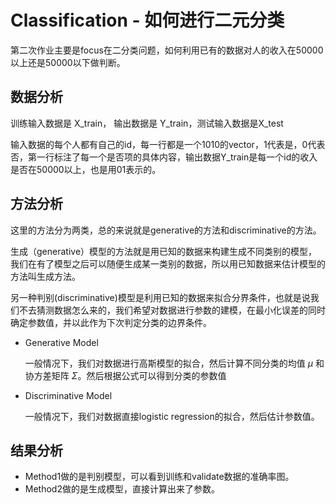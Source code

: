 # Classification - 如何进行二元分类

第二次作业主要是focus在二分类问题，如何利用已有的数据对人的收入在50000以上还是50000以下做判断。

## 数据分析

训练输入数据是 X_train， 输出数据是 Y_train，测试输入数据是X_test

输入数据的每个人都有自己的id，每一行都是一个1010的vector，1代表是，0代表否，第一行标注了每一个是否项的具体内容，输出数据Y_train是每一个id的收入是否在50000以上，也是用01表示的。

## 方法分析

这里的方法分为两类，总的来说就是generative的方法和discriminative的方法。

生成（generative）模型的方法就是用已知的数据来构建生成不同类别的模型，我们在有了模型之后可以随便生成某一类别的数据，所以用已知数据来估计模型的方法叫生成方法。

另一种判别(discriminative)模型是利用已知的数据来拟合分界条件，也就是说我们不去猜测数据怎么来的，我们希望对数据进行参数的建模，在最小化误差的同时确定参数值，并以此作为下次判定分类的边界条件。

- Generative Model

  一般情况下，我们对数据进行高斯模型的拟合，然后计算不同分类的均值 $\mu$ 和协方差矩阵 $\Sigma$。然后根据公式可以得到分类的参数值

- Discriminative Model

  一般情况下，我们对数据直接logistic regression的拟合，然后估计参数值。

## 结果分析

- Method1做的是判别模型，可以看到训练和validate数据的准确率图。
- Method2做的是生成模型，直接计算出来了参数。



